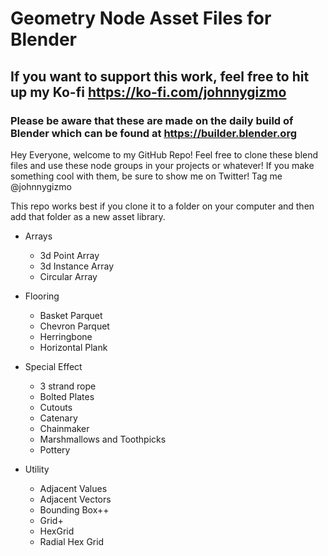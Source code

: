 # Geometry Node Asset Files for Blender

## If you want to support this work, feel free to hit up my Ko-fi https://ko-fi.com/johnnygizmo

### Please be aware that these are made on the daily build of Blender which can be found at https://builder.blender.org

Hey Everyone, welcome to my GitHub Repo! Feel free to clone these blend files and use these node groups in your projects or whatever! If you make something cool with them, be sure to show me on Twitter! Tag me @johnnygizmo 

This repo works best if you clone it to a folder on your computer and then add that folder as a new asset library.

  - Arrays
    - 3d Point Array
    - 3d Instance Array
    - Circular Array

  - Flooring
    - Basket Parquet
    - Chevron Parquet
    - Herringbone
    - Horizontal Plank

  - Special Effect
    - 3 strand rope
    - Bolted Plates
    - Cutouts
    - Catenary
    - Chainmaker
    - Marshmallows and Toothpicks
    - Pottery
  
  - Utility
    - Adjacent Values
    - Adjacent Vectors
    - Bounding Box++
    - Grid+
    - HexGrid
    - Radial Hex Grid
